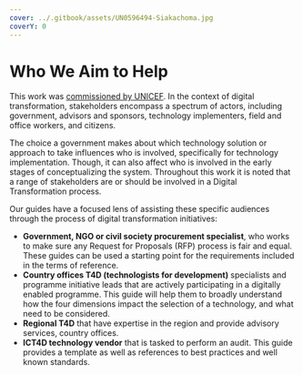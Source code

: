 ```yaml
---
cover: ../.gitbook/assets/UN0596494-Siakachoma.jpg
coverY: 0
---
```


# Who We Aim to Help

This work was [commissioned by UNICEF](../#background).  In the context of digital transformation, stakeholders encompass a spectrum of actors, including government, advisors and sponsors, technology implementers, field and office workers, and citizens.

The choice a government makes about which technology solution or approach to take influences who is involved, specifically for technology implementation. Though, it can also affect who is involved in the early stages of conceptualizing the system. Throughout this work it is noted that a range of stakeholders are or should be involved in a Digital Transformation process.

Our guides have a focused lens of assisting these specific audiences through the process of digital transformation initiatives: &#x20;

* **Government, NGO or civil society procurement specialist**, who works to make sure any Request for Proposals (RFP) process is fair and equal. These guides can be used a starting point for the requirements included in the terms of reference.
* **Country offices T4D (technologists for development)** specialists and programme initiative leads that are actively participating in a digitally enabled programme. This guide will help them to broadly understand how the four dimensions impact the selection of a technology, and what need to be considered.
* **Regional T4D** that have expertise in the region and provide advisory services, country offices.
* **ICT4D technology vendor** that is tasked to perform an audit. This guide provides a template as well as references  to best practices and well known standards.

